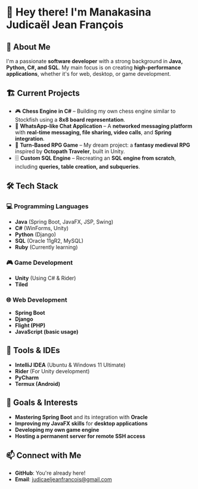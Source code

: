 # 👋 Hey there! I'm Manakasina Judicaël Jean François  

## 🚀 About Me  

I'm a passionate **software developer** with a strong background in **Java, Python, C#, and SQL**. My main focus is on creating **high-performance applications**, whether it's for web, desktop, or game development.  

## 🏗️ Current Projects  

- 🎮 **Chess Engine in C#** – Building my own chess engine similar to Stockfish using a **8x8 board representation**.  
- 💬 **WhatsApp-like Chat Application** – A **networked messaging platform** with **real-time messaging, file sharing, video calls**, and **Spring integration**.  
- 🏰 **Turn-Based RPG Game** – My dream project: a **fantasy medieval RPG** inspired by **Octopath Traveler**, built in Unity.  
- 🗄️ **Custom SQL Engine** – Recreating an **SQL engine from scratch**, including **queries, table creation, and subqueries**.  

## 🛠️ Tech Stack  

### 💻 Programming Languages  
- **Java** (Spring Boot, JavaFX, JSP, Swing)  
- **C#** (WinForms, Unity)  
- **Python** (Django)
- **SQL** (Oracle 11gR2, MySQL)  
- **Ruby** (Currently learning)  

### 🎮 Game Development  
- **Unity** (Using C# & Rider)  
- **Tiled** 

### 🌐 Web Development  
- **Spring Boot**  
- **Django**
- **Flight (PHP)**
- **JavaScript (basic usage)**  

## 🔧 Tools & IDEs  
- **IntelliJ IDEA** (Ubuntu & Windows 11 Ultimate)  
- **Rider** (For Unity development)  
- **PyCharm**  
- **Termux (Android)**  

## 🎯 Goals & Interests  
- **Mastering Spring Boot** and its integration with **Oracle**  
- **Improving my JavaFX skills** for **desktop applications**  
- **Developing my own game engine**  
- **Hosting a permanent server for remote SSH access**  

## 📫 Connect with Me  
- **GitHub**: You're already here!  
- **Email**: judicaeljeanfrancois@gmail.com

